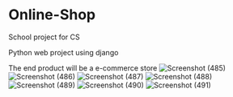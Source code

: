 # Online-Shop
School project for CS

Python web project using django

The end product will be a e-commerce store
![Screenshot (485)](https://user-images.githubusercontent.com/67693135/199374295-d8ad4554-5feb-4c6d-99a3-c81b4c94bbc2.png)
![Screenshot (486)](https://user-images.githubusercontent.com/67693135/199374310-a52b1cea-edbe-4fc9-b412-4585a4943d56.png)
![Screenshot (487)](https://user-images.githubusercontent.com/67693135/199374318-45b7f715-ebf0-46a3-91a6-a59aa95d61f0.png)
![Screenshot (488)](https://user-images.githubusercontent.com/67693135/199374323-29c55ea8-62f0-488b-bd2e-ee592f314a4b.png)
![Screenshot (489)](https://user-images.githubusercontent.com/67693135/199374329-db27342c-14c3-4814-a1fa-0fe726a58977.png)
![Screenshot (490)](https://user-images.githubusercontent.com/67693135/199374334-9a035b78-09c4-47ae-ab80-acfaeb30bd30.png)
![Screenshot (491)](https://user-images.githubusercontent.com/67693135/199374342-b085a7ac-1140-4840-a493-42e1668ebe93.png)
